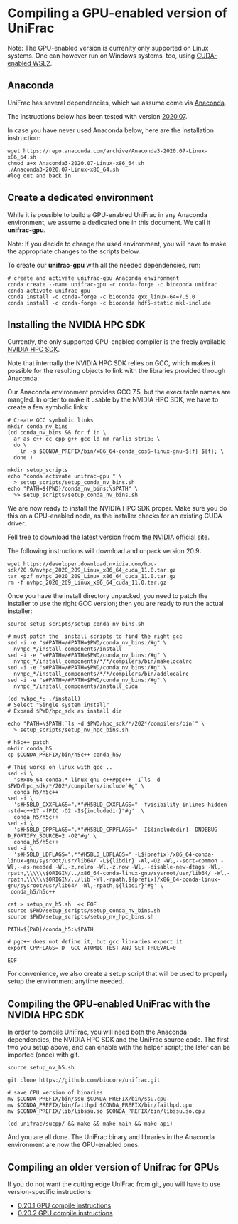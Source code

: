 # Compiling a GPU-enabled version of UniFrac

Note: The GPU-enabled version is currenlty only supported on Linux systems.
One can however run on Windows systems, too, using [CUDA-enabled WSL2](https://docs.nvidia.com/cuda/wsl-user-guide/index.html).


## Anaconda 

UniFrac has several dependencies, which we assume come via [Anaconda](https://www.anaconda.com/products/individual).

The instructions below has been tested with version [2020.07](https://repo.anaconda.com/archive/Anaconda3-2020.07-Linux-x86_64.sh).

In case you have never used Anaconda below, here are the installation instruction:

```
wget https://repo.anaconda.com/archive/Anaconda3-2020.07-Linux-x86_64.sh
chmod a+x Anaconda3-2020.07-Linux-x86_64.sh
./Anaconda3-2020.07-Linux-x86_64.sh
#log out and back in
```

## Create a dedicated environment

While it is possible to build a GPU-enabled UniFrac in any Anaconda environment, we assume a dedicated one in this document.
We call it **unifrac-gpu**.

Note: If you decide to change the used environment, you will have to make the appropriate changes to the scripts below. 

To create our **unifrac-gpu** with all the needed dependencies, run:

```
# create and activate unifrac-gpu Anaconda environment
conda create --name unifrac-gpu -c conda-forge -c bioconda unifrac
conda activate unifrac-gpu
conda install -c conda-forge -c bioconda gxx_linux-64=7.5.0 
conda install -c conda-forge -c bioconda hdf5-static mkl-include
```

## Installing the NVIDIA HPC SDK

Currently, the only supported GPU-enabled compiler is the freely available [NVIDIA HPC SDK](https://developer.nvidia.com/hpc-sdk).

Note that internally the NVIDIA HPC SDK relies on GCC, which makes it possible for the resulting objects to link with the libraries provided through Anaconda. 

Our Anaconda environment provides GCC 7.5, but the executable names are mangled. In order to make it usable by the NVIDIA HPC SDK, we have to create a few symbolic links:

```
# Create GCC symbolic links
mkdir conda_nv_bins
(cd conda_nv_bins && for f in \
  ar as c++ cc cpp g++ gcc ld nm ranlib strip; \
  do \
    ln -s $CONDA_PREFIX/bin/x86_64-conda_cos6-linux-gnu-${f} ${f}; \
  done )

mkdir setup_scripts
echo "conda activate unifrac-gpu " \
  > setup_scripts/setup_conda_nv_bins.sh
echo "PATH=${PWD}/conda_nv_bins:\$PATH" \
  >> setup_scripts/setup_conda_nv_bins.sh
```

We are now ready to install the NVIDIA HPC SDK proper. Make sure you do this on a GPU-enabled node, as the installer checks for an existing CUDA driver.

Fell free to download the latest version froom the [NVIDIA official site](https://developer.nvidia.com/hpc-sdk). 

The following instructions will download and unpack version 20.9:

```
wget https://developer.download.nvidia.com/hpc-sdk/20.9/nvhpc_2020_209_Linux_x86_64_cuda_11.0.tar.gz
tar xpzf nvhpc_2020_209_Linux_x86_64_cuda_11.0.tar.gz
rm -f nvhpc_2020_209_Linux_x86_64_cuda_11.0.tar.gz
```

Once you have the install directory unpacked, you need to patch the installer to use the right GCC version; then you are ready to run the actual installer:

```
source setup_scripts/setup_conda_nv_bins.sh

# must patch the  install scripts to find the right gcc
sed -i -e "s#PATH=/#PATH=$PWD/conda_nv_bins:/#g" \
  nvhpc_*/install_components/install 
sed -i -e "s#PATH=/#PATH=$PWD/conda_nv_bins:/#g" \
  nvhpc_*/install_components/*/*/compilers/bin/makelocalrc
sed -i -e "s#PATH=/#PATH=$PWD/conda_nv_bins:/#g" \
  nvhpc_*/install_components/*/*/compilers/bin/addlocalrc
sed -i -e "s#PATH=/#PATH=$PWD/conda_nv_bins:/#g" \
  nvhpc_*/install_components/install_cuda

(cd nvhpc_*; ./install)
# Select "Single system install"
# Expand $PWD/hpc_sdk as install dir

echo "PATH=\$PATH:`ls -d $PWD/hpc_sdk/*/202*/compilers/bin`" \
  > setup_scripts/setup_nv_hpc_bins.sh

# h5c++ patch
mkdir conda_h5
cp $CONDA_PREFIX/bin/h5c++ conda_h5/

# This works on linux with gcc ..
sed -i \
  "s#x86_64-conda.*-linux-gnu-c++#pgc++ -I`ls -d $PWD/hpc_sdk/*/202*/compilers/include`#g" \
  conda_h5/h5c++ 
sed -i \
  's#H5BLD_CXXFLAGS=".*"#H5BLD_CXXFLAGS=" -fvisibility-inlines-hidden -std=c++17 -fPIC -O2 -I${includedir}"#g'  \
  conda_h5/h5c++
sed -i \
  's#H5BLD_CPPFLAGS=".*"#H5BLD_CPPFLAGS=" -I${includedir} -DNDEBUG -D_FORTIFY_SOURCE=2 -O2"#g' \
  conda_h5/h5c++
sed -i \
  's#H5BLD_LDFLAGS=".*"#H5BLD_LDFLAGS=" -L${prefix}/x86_64-conda-linux-gnu/sysroot/usr/lib64/ -L${libdir} -Wl,-O2 -Wl,--sort-common -Wl,--as-needed -Wl,-z,relro -Wl,-z,now -Wl,--disable-new-dtags -Wl,-rpath,\\\\\\$ORIGIN/../x86_64-conda-linux-gnu/sysroot/usr/lib64/ -Wl,-rpath,\\\\\\$ORIGIN/../lib -Wl,-rpath,${prefix}/x86_64-conda-linux-gnu/sysroot/usr/lib64/ -Wl,-rpath,${libdir}"#g' \
 conda_h5/h5c++

cat > setup_nv_h5.sh  << EOF
source $PWD/setup_scripts/setup_conda_nv_bins.sh
source $PWD/setup_scripts/setup_nv_hpc_bins.sh

PATH=${PWD}/conda_h5:\$PATH

# pgc++ does not define it, but gcc libraries expect it
export CPPFLAGS=-D__GCC_ATOMIC_TEST_AND_SET_TRUEVAL=0

EOF
```

For convenience, we also create a setup script that will be used to properly setup the environment anytime needed.


## Compiling the GPU-enabled UniFrac with the NVIDIA HPC SDK

In order to compile UniFrac, you will need both the Anaconda dependencies, the NVIDIA HPC SDK and the UniFrac source code.
The first two you setup above, and can enable with the helper script; the later can be imported (once) with git.

```
source setup_nv_h5.sh

git clone https://github.com/biocore/unifrac.git

# save CPU version of binaries
mv $CONDA_PREFIX/bin/ssu $CONDA_PREFIX/bin/ssu.cpu
mv $CONDA_PREFIX/bin/faithpd $CONDA_PREFIX/bin/faithpd.cpu
mv $CONDA_PREFIX/lib/libssu.so $CONDA_PREFIX/bin/libssu.so.cpu

(cd unifrac/sucpp/ && make && make main && make api)
```

And you are all done.
The UniFrac binary and libraries in the Anaconda environment are now the GPU-enabled ones.

## Compiling an older version of Unifrac for GPUs

If you do not want the cutting edge UniFrac from git, you will have to use version-specific instructions:
* [0.20.1 GPU compile instructions](https://github.com/sfiligoi/unifrac/blob/v0.20.1-docs/docs/compile_gpu.README.txt)
* [0.20.2 GPU compile instructions](https://github.com/sfiligoi/unifrac/blob/v0.20.2-docs/docs/compile_gpu.README.md)

